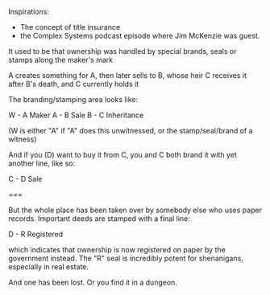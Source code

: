 Inspirations:
* The concept of title insurance
* the Complex Systems podcast episode where Jim McKenzie was guest.

It used to be that ownership was handled by special brands, seals or stamps along the maker's mark

A creates something for A, then later sells to B, whose heir C receives it after B's death, and C currently holds it

The branding/stamping area looks like:

W - A Maker
A - B Sale
B - C Inheritance

(W is either "A" if "A" does this unwitnessed, or the stamp/seal/brand of  a witness)

And if you (D) want to buy it from C, you and C both brand it with yet another line, like so:

C - D Sale

===

But the whole place has been taken over by somebody else who uses paper records. Important deeds are stamped with a final line:

D - R Registered

which indicates that ownership is now registered on paper by the government instead. The "R" seal is incredibly potent for shenanigans, especially in real estate.

And one has been lost. Or you find it in a dungeon.
